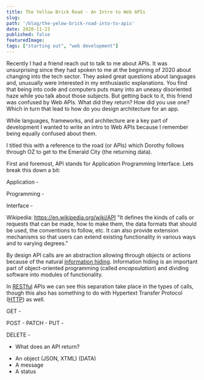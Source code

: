 ```yaml
---
title: The Yellow Brick Road - An Intro to Web APIs
slug: 
path: '/blog/the-yelow-brick-road-into-to-apis'
date: 2020-11-23
published: false
featuredImage: 
tags: ["starting out", "web development"]
---
```



Recently I had a friend reach out to talk to me about APIs. It was unsurprising since they had spoken to me at the beginning of 2020 about changing into the tech sector. They asked great questions about languages and, unusually were interested in my enthusiastic explanations. You find that being into code and computers puts many into an uneasy disoriented haze while you talk about those subjects. But getting back to it, this friend was confused by Web APIs. What did they return? How did you use one? Which in turn that lead to how do you design architecture for an app. 

While languages, frameworks, and architecture are a key part of development I wanted to write an intro to Web APIs because I remember being equally confused about them. 

I titled this with a reference to the road (or APIs) which Dorothy follows through OZ to get to the Emerald City (the returning data).

First and foremost, API stands for Application Programming Interface. Lets break this down a bit:

Application -

Programming - 

Interface - 

Wikipedia:
https://en.wikipedia.org/wiki/API
"It defines the kinds of calls or requests that can be made, how to make them, the data formats that should be used, the conventions to follow, etc. It can also provide extension mechanisms so that users can extend existing functionality in various ways and to varying degrees."

By design API calls are an abstraction allowing through objects or actions because of the natural [information hiding](linkhttps://en.wikipedia.org/wiki/Information_hiding). Information hiding is an important part of object-oriented programming (called *encapsulation*) and dividing software into modules of functionality.

In [RESTful](https://en.wikipedia.org/wiki/Representational_state_transfer) APIs we can see this separation take place in the types of calls, though this also has something to do with Hypertext Transfer Protocol ([HTTP](https://en.wikipedia.org/wiki/Hypertext_Transfer_Protocol)) as well.

GET -

POST -
PATCH -
PUT -

DELETE -




* What does an API return?

- An object (JSON, XTML) (DATA)
- A message
- A status